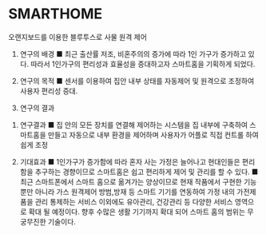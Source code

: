 # SMARTHOME
오랜지보드를 이용한 블루투스로 사물 원격 제어

1) 	연구의 배경
■   최근 출산률 저조, 비혼주의의 증가에 따라 1인 가구가 증가하고 있다. 
따라서 1인가구의 편리성과 효율성을 증대하고자 스마트홈을 기획하게 되었다.

2) 	연구의 목적
■  센서를 이용하여 집안 내부 상태를 자동제어 및 원격으로 조정하여 사용자 편리성 증대.

3. 연구의 결과
1)   연구결과
■  집 안의 모든 장치를 연결해 제어하는 시스템을 집 내부에 구축하여 스마트홈을 만들고 자동으로 내부 환경을 제어하며 사용자가 어플로 직접 컨트롤 하여 쉽게 조정

2) 기대효과
■  1인가구가 증가함에 따라 혼자 사는 가정은 늘어나고 현대인들은 편리함을 추구하는 경향이므로 스마트홈은 쉽고 편리하게 제어 및 관리를 할 수 있다.
■  최근 스마트폰에서 스마트 홈으로 옮겨가는 양상이므로 현재 작품에서 구현한 기능뿐만 아니라 가스 원격제어 방범,방재 등 스마트 기기를  연동하여 가정 내의 가전제품을 관리 통제하는 서비스 이외에도 유아관리, 건강관리 등 다양한 서비스 영역으로 확대 될 예정이다. 향후 수많은 생활 기기까지 확대 되어 스마트 홈의 범위는 무궁무진한 기술이다.
